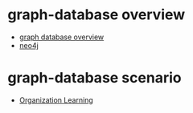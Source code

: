 # graph-database overview

  - [graph database overview](https://en.wikipedia.org/wiki/Graph_database )
  - [neo4j](neo4j/neo4j.md)

# graph-database scenario

  - [Organization Learning](https://neo4j.com/graphgist/organization-learning )

  